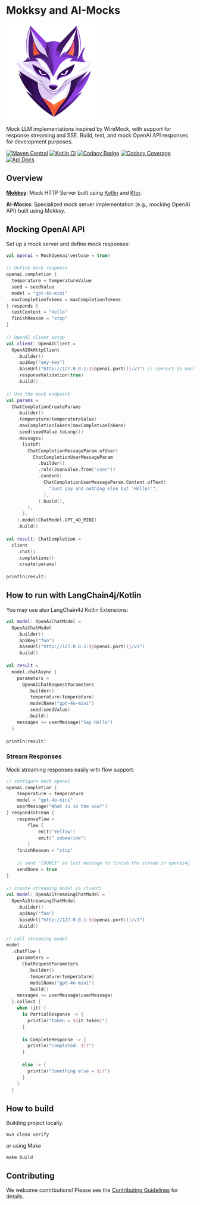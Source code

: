 # Mokksy and AI-Mocks

![mokksy-mascot-256.png](mokksy/docs/mokksy-mascot-256.png)

Mock LLM implementations inspired by WireMock, with support for response streaming and SSE. Build, test, and mock OpenAI API responses for development purposes.

[![Maven Central](https://img.shields.io/maven-central/v/me.kpavlov.aimocks/ai-mocks-openai)](https://repo1.maven.org/maven2/me/kpavlov/aimocks/ai-mocks-openai/)
[![Kotlin CI](https://github.com/kpavlov/ai-mocks/actions/workflows/gradle.yml/badge.svg?branch=main)](https://github.com/kpavlov/ai-mocks/actions/workflows/gradle.yml)
[![Codacy Badge](https://app.codacy.com/project/badge/Grade/4887b8978534404dbc62c4894b630501)](https://app.codacy.com/gh/kpavlov/ai-mocks/dashboard?utm_source=gh&utm_medium=referral&utm_content=&utm_campaign=Badge_grade)
[![Codacy Coverage](https://app.codacy.com/project/badge/Coverage/4887b8978534404dbc62c4894b630501)](https://app.codacy.com/gh/kpavlov/ai-mocks/dashboard?utm_source=gh&utm_medium=referral&utm_content=&utm_campaign=Badge_coverage)
[![Api Docs](https://img.shields.io/badge/api-docs-blue)](https://kpavlov.github.io/ai-mocks/api/)

## Overview

**[Mokksy](mokksy/README.md)**: Mock HTTP Server built using [Kotlin](https://kotlinlang.org/) and [Ktor](https://ktor.io/).

**AI-Mocks**: Specialized mock server implementation (e.g., mocking OpenAI API) built using Mokksy.

## Mocking OpenAI API

Set up a mock server and define mock responses:

```kotlin
val openai = MockOpenai(verbose = true)

// Define mock response
openai.completion {
  temperature = temperatureValue
  seed = seedValue
  model = "gpt-4o-mini"
  maxCompletionTokens = maxCompletionTokens
} responds {
  textContent = "Hello"
  finishReason = "stop"
}

// OpenAI client setup
val client: OpenAIClient =
  OpenAIOkHttpClient
    .builder()
    .apiKey("any-key")
    .baseUrl("http://127.0.0.1:${openai.port()}/v1") // connect to mock OpenAI
    .responseValidation(true)
    .build()

// Use the mock endpoint
val params =
  ChatCompletionCreateParams
    .builder()
    .temperature(temperatureValue)
    .maxCompletionTokens(maxCompletionTokens)
    .seed(seedValue.toLong())
    .messages(
      listOf(
        ChatCompletionMessageParam.ofUser(
          ChatCompletionUserMessageParam
            .builder()
            .role(JsonValue.from("user"))
            .content(
              ChatCompletionUserMessageParam.Content.ofText(
                "Just say and nothing else but 'Hello!'",
              ),
            ).build(),
        ),
      ),
    ).model(ChatModel.GPT_4O_MINI)
    .build()

val result: ChatCompletion =
  client
    .chat()
    .completions()
    .create(params)

println(result)
```

## How to run with LangChain4j/Kotlin

You may use also LangChain4J Kotlin Extensions:

```kotlin
val model: OpenAiChatModel =
  OpenAiChatModel
    .builder()
    .apiKey("foo")
    .baseUrl("http://127.0.0.1:${openai.port()}/v1")
    .build()

val result = 
  model.chatAsync {
    parameters =
      OpenAiChatRequestParameters
        .builder()
        .temperature(temperature)
        .modelName("gpt-4o-mini")
        .seed(seedValue)
        .build()
    messages += userMessage("Say Hello")
  }

println(result)
```

### Stream Responses

Mock streaming responses easily with flow support:

```kotlin
// configure mock openai
openai.completion {
    temperature = temperature
    model = "gpt-4o-mini"
    userMessage("What is in the sea?")
} respondsStream {
    responseFlow =
        flow {
            emit("Yellow")
            emit(" submarine")
        }
    finishReason = "stop"

    // send "[DONE]" as last message to finish the stream in openai4j
    sendDone = true
}

// create streaming model (a client)
val model: OpenAiStreamingChatModel =
  OpenAiStreamingChatModel
    .builder()
    .apiKey("foo")
    .baseUrl("http://127.0.0.1:${openai.port()}/v1")
    .build()

// call streaming model
model
  .chatFlow {
    parameters =
      ChatRequestParameters
        .builder()
        .temperature(temperature)
        .modelName("gpt-4o-mini")
        .build()
    messages += userMessage(userMessage)
  }.collect {
    when (it) {
      is PartialResponse -> {
        println("token = ${it.token}")
      }

      is CompleteResponse -> {
        println("Completed: $it")
      }

      else -> {
        println("Something else = $it")
      }
    }
  }
```

## How to build

Building project locally:

```shell
mvn clean verify
```

or using Make

```shell
make build
```

## Contributing

We welcome contributions! Please see the [Contributing Guidelines](CONTRIBUTING.md) for details.

